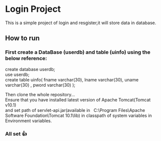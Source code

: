 # Login Project
 This is a simple project of login and resgister,it will store data in database.

## How to run
### First create a DataBase (userdb) and table (uinfo) using the below reference:
create database userdb;<br>
use userdb;<br>
create table uinfo(
fname varchar(30),
lname varchar(30),
uname varchar(30) ,
pword varchar(30)
);

Then clone the whole repository...<br>
Ensure that you have installed latest version of Apache Tomcat(Tomcat v10.1) <br> and set path of servlet-api.jar(available in &nbsp; C:\Program Files\Apache Software Foundation\Tomcat 10.1\lib) in classpath of system variables in Environment variables.

### All set 👍

